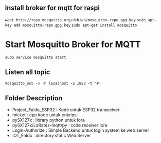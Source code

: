 ## install broker for mqtt for raspi
`wget http://repo.mosquitto.org/debian/mosquitto-repo.gpg.key`
`sudo apt-key add mosquitto-repo.gpg.key`
`sudo apt-get install mosquitto`
# Start Mosquitto Broker for MQTT
`sudo service mosquitto start`

## Listen all topic
`mosquitto_sub -v -h localhost -p 1883 -t '#'`



## Folder Description
- Project_Faldo_ESP32 : Kode untuk ESP32 transceiver
- micket : cpp kode untuk enkripsi
- pySX127x : library python untuk lora
- pySX127x/LoRates-mqtt/py : code receiver lora
- Login-Authorize : Simple Backend untuk login system ke web server
- IOT_Faldo : directory static Web Server